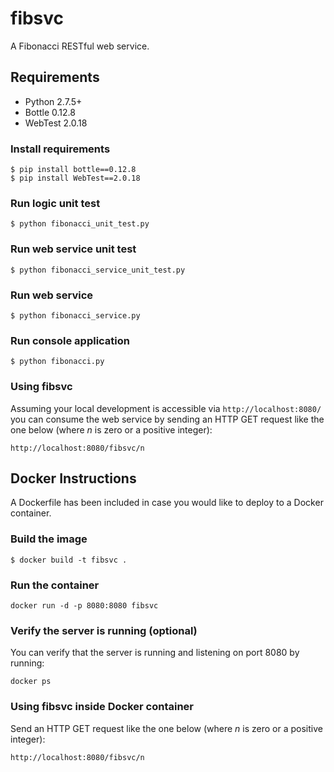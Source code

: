 fibsvc
======

A Fibonacci RESTful web service.


## Requirements ##
* Python 2.7.5+
* Bottle 0.12.8
* WebTest 2.0.18

### Install requirements ###

```
$ pip install bottle==0.12.8
$ pip install WebTest==2.0.18
```

### Run logic unit test ###

```
$ python fibonacci_unit_test.py
```

### Run web service unit test ###

```
$ python fibonacci_service_unit_test.py
```

### Run web service ###

```
$ python fibonacci_service.py
```

### Run console application ###

```
$ python fibonacci.py
```

### Using fibsvc ####

Assuming your local development is accessible via `http://localhost:8080/`
you can consume the web service by sending an HTTP GET request like the one below
(where <i>n</i> is zero or a positive integer):

```
http://localhost:8080/fibsvc/n
```


## Docker Instructions ##

A Dockerfile has been included in case you would like to deploy to a Docker container.


### Build the image ####

```
$ docker build -t fibsvc .
```

### Run the container ###

```
docker run -d -p 8080:8080 fibsvc
```

### Verify the server is running (optional) ###

You can verify that the server is running and listening on port 8080 by running:
```
docker ps
```

### Using fibsvc inside Docker container ####

Send an HTTP GET request like the one below
(where <i>n</i> is zero or a positive integer):

```
http://localhost:8080/fibsvc/n
```
